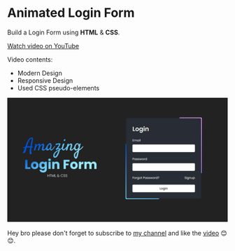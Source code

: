 # Animated Login Form

Build a Login Form using **HTML** & **CSS**.

[Watch video on YouTube](https://youtu.be/zR8oZyvNq2o "Login Form")

Video contents:

- Modern Design
- Responsive Design
- Used CSS pseudo-elements

![Login Form](Login%20Form.png)

Hey bro please don't forget to subscribe to [my channel](https://www.youtube.com/@CodingWeb3 "CodingWeb") and like the [video](https://youtu.be/zR8oZyvNq2o "Login Form") 😊😊.
